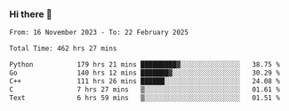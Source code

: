 ### Hi there 👋

<!--
**floyiac/floyiac** is a ✨ _special_ ✨ repository because its `README.md` (this file) appears on your GitHub profile.

Here are some ideas to get you started:

- 🔭 I’m currently working on ...
- 🌱 I’m currently learning ...
- 👯 I’m looking to collaborate on ...
- 🤔 I’m looking for help with ...
- 💬 Ask me about ...
- 📫 How to reach me: ...
- 😄 Pronouns: ...
- ⚡ Fun fact: ...
-->

<!--START_SECTION:waka-->

```txt
From: 16 November 2023 - To: 22 February 2025

Total Time: 462 hrs 27 mins

Python           179 hrs 21 mins █████████▓░░░░░░░░░░░░░░░   38.75 %
Go               140 hrs 12 mins ███████▓░░░░░░░░░░░░░░░░░   30.29 %
C++              111 hrs 26 mins ██████░░░░░░░░░░░░░░░░░░░   24.08 %
C                7 hrs 27 mins   ▒░░░░░░░░░░░░░░░░░░░░░░░░   01.61 %
Text             6 hrs 59 mins   ▒░░░░░░░░░░░░░░░░░░░░░░░░   01.51 %
```

<!--END_SECTION:waka-->
